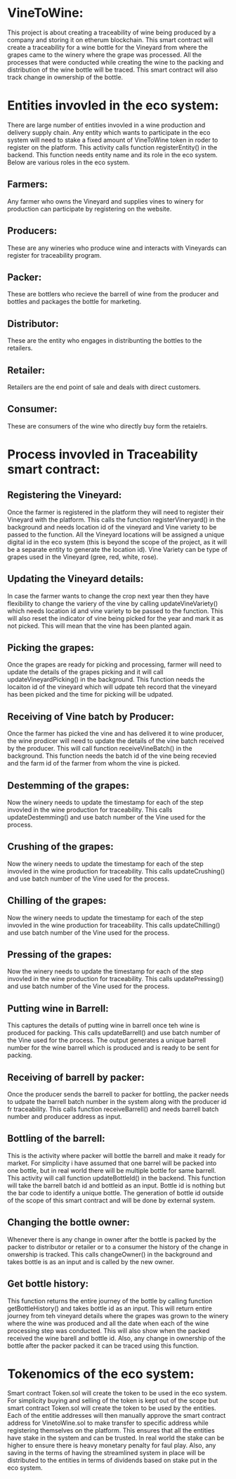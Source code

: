 # VineToWine: 
This project is about creating a traceability of wine being produced by a company and storing it on etherum blockchain. This smart contract will create a traceability for a wine bottle for the Vineyard from where the grapes came to the winery where the grape was processed. All the processes that were conducted while creating the wine to the packing and distribution of the wine bottle will be traced. This smart contract will also track change in ownership of the bottle.
# Entities invovled in the eco system:
There are large number of entities invovled in a wine production and delivery supply chain. Any entity which wants to participate in the eco system will need to stake a fixed amount of VineToWine token in roder to register on the platform. This activity calls function registerEntity() in the backend. This function needs entity name and its role in the eco system. Below are various roles in the eco system.
## Farmers:
Any farmer who owns the Vineyard and supplies vines to winery for production can participate by registering on the website.
## Producers:
These are any wineries who produce wine and interacts with Vineyards can register for traceability program.
## Packer:
These are bottlers who recieve the barrell of wine from the producer and bottles and packages the bottle for marketing.
## Distributor:
These are the entity who engages in distribunting the bottles to the retailers.
## Retailer:
Retailers are the end point of sale and deals with direct customers.
## Consumer:
These are consumers of the wine who directly buy form the retaielrs.

# Process invovled in Traceability smart contract:
## Registering the Vineyard:
Once the farmer is registered in the platform they will need to register their Vineyard with the platform. This calls the function registerVineryard() in the background and needs location id of the vineyard and Vine variety to be passed to the function. All the Vineyard locations will be assigned a unique digital id in the eco system (this is beyond the scope of the project, as it will be a separate entity to generate the location id). Vine Variety can be type of grapes used in the Vineyard (gree, red, white, rose).

## Updating the Vineyard details:
In case the farmer wants to change the crop next year then they have flexibility to change the variery of the vine by calling updateVineVariety() which needs location id and vine variety to be passed to the function. This will also reset the indicator of vine being picked for the year and mark it as not picked. This will mean that the vine has been planted again.

## Picking the grapes:
Once the grapes are ready for picking and processing, farmer will need to update the details of the grapes picking and it will call updateVineyardPicking() in the background. This function needs the locaiton id of the vineyard which will udpate teh record that the vineyard has been picked and the time for picking will be udpated.

## Receiving of Vine batch by Producer:
Once the farmer has picked the vine and has delivered it to wine producer, the wine prodicer will need to update the details of the vine batch received by the producer. This will call function receiveVineBatch() in the background. This function needs the batch id of the vine being recevied and the farm id of the farmer from whom the vine is picked.

## Destemming of the grapes:
Now the winery needs to update the timestamp for each of the step invovled in the wine production for traceability. This calls updateDestemming() and use batch number of the Vine used for the process.

## Crushing of the grapes:
Now the winery needs to update the timestamp for each of the step invovled in the wine production for traceability. This calls updateCrushing() and use batch number of the Vine used for the process.

## Chilling of the grapes:
Now the winery needs to update the timestamp for each of the step invovled in the wine production for traceability. This calls updateChilling() and use batch number of the Vine used for the process.

## Pressing of the grapes:
Now the winery needs to update the timestamp for each of the step invovled in the wine production for traceability. This calls updatePressing() and use batch number of the Vine used for the process.

## Putting wine in Barrell:
This captures the details of putting wine in barrell once teh wine is produced for packing. This calls updateBarrell() and use batch number of the Vine used for the process. The output generates a unique barrell number for the wine barrell which is produced and is ready to be sent for packing.

## Receiving of barrell by packer:
Once the producer sends the barrell to packer for bottling, the packer needs to udpate the barrell batch number in the system along with the producer id fr traceability. This calls function receiveBarrell() and needs barrell batch number and producer address as input.

## Bottling of the barrell:
This is the activity where packer will bottle the barrell and make it ready for market. For simplicity i have assumed that one barrel will be packed into one bottle, but in real world there will be multiple bottle for same barrell. This activity will call function updateBottleId() in the backend. This function will take the barrell batch id and bottleid as an input. Bottle id is nothing but the bar code to identify a unique bottle. The generation of bottle id outside of the scope of this smart contract and will be done by external system.

## Changing the bottle owner:
Whenever there is any change in owner after the bottle is packed by the packer to distributor or retailer or to a consumer the history of the change in onwership is tracked. This calls changeOwner() in the background and takes bottle is as an input and is called by the new owner.

## Get bottle history:
This function returns the entire journey of the bottle by calling function getBottleHistory() and takes bottle id as an input. This will return entire journey from teh vineyard details where the grapes was grown to the winery where the wine was produced and all the date when each of the wine processing step was conducted. This will also show when the packed received the wine barell and bottle id. Also, any change in ownership of the bottle after the packer packed it can be traced using this function.

# Tokenomics of the eco system:
Smart contract Token.sol will create the token to be used in the eco system. For simplicity buying and selling of the token is kept out of the scope but smart contract Token.sol will create the token to be used by the entities.
Each of the entitie addresses will then manually approve the smart contract address for VinetoWine.sol to make transfer to specific address while registering themselves on the platform.
This ensures that all the entities have stake in the system and can be trusted. In real world the stake can be higher to ensure there is heavy monetary penalty for faul play. 
Also, any saving in the terms of having the streamlined system in place will be distributed to the entities in terms of dividends based on stake put in the eco system.
